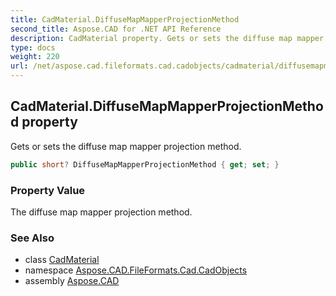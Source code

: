 ```yaml
---
title: CadMaterial.DiffuseMapMapperProjectionMethod
second_title: Aspose.CAD for .NET API Reference
description: CadMaterial property. Gets or sets the diffuse map mapper projection method
type: docs
weight: 220
url: /net/aspose.cad.fileformats.cad.cadobjects/cadmaterial/diffusemapmapperprojectionmethod/
---
```

## CadMaterial.DiffuseMapMapperProjectionMethod property

Gets or sets the diffuse map mapper projection method.

```csharp
public short? DiffuseMapMapperProjectionMethod { get; set; }
```

### Property Value

The diffuse map mapper projection method.

### See Also

* class [CadMaterial](../)
* namespace [Aspose.CAD.FileFormats.Cad.CadObjects](../../cadmaterial/)
* assembly [Aspose.CAD](../../../)


